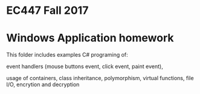 # EC447 Fall 2017
# Windows Application homework

This folder includes examples C# programing of:

event handlers (mouse buttons event, click event, paint event),

usage of containers, class inheritance, polymorphism, virtual functions, file I/O, encrytion and decryption
